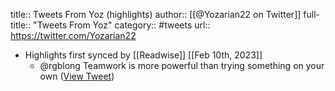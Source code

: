 title:: Tweets From Yoz (highlights)
author:: [[@Yozarian22 on Twitter]]
full-title:: "Tweets From Yoz"
category:: #tweets
url:: https://twitter.com/Yozarian22

- Highlights first synced by [[Readwise]] [[Feb 10th, 2023]]
	- @rgblong Teamwork is more powerful than trying something on your own ([View Tweet](https://twitter.com/Yozarian22/status/1623899955675922433))